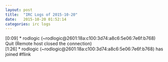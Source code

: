 ```yaml
---
layout: post
title:  "IRC Logs of 2015-10-20"
date:   2015-10-20 01:52:14
categories: irc logs
---
```

<span class="irc-date">[0:09]</span> <span class="irc-navy">* rodlogic (~rodlogic@2601:18a:c100:3d74:a8c6:5e06:7e6f:b768) Quit (Remote host closed the connection)</span><br />
<span class="irc-date">[1:26]</span> <span class="irc-green">* rodlogic (~rodlogic@2601:18a:c100:3d74:a8c6:5e06:7e6f:b768) has joined #flink</span><br />
